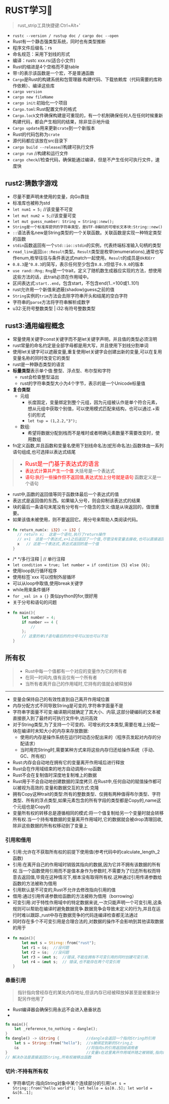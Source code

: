 # RUST学习🎉️

> rust_strip工具快捷键:Ctrl+Alt+'

- `rustc --version / rustup doc / cargo doc --open`
- Rust有一个静态强类型系统，同时也有类型推断
- 程序文件后缀名：rs
- 命名规范：采用下划线的形式
- 编译：rustc xxx.rs(适合小文件)
- Rust的缩进是4个空格而不是table
- 带`!`的表示该函数是一个宏，不是普通函数
- `Cargo`是Rust的构建系统和包管理器:构建代码、下载依赖库（代码需要的库称作依赖）、编译这些库
- `cargo version`
- `cargo new fileName`
- `cargo init`:初始化一个项目
- `Cargo.toml`:Rust配置文件的格式
- `Cargo.lock`文件确保构建是可重现的，有一个机制确保任何人在任何时候重新构建代码，都会产生相同的结果，除非显示地升级
- `Cargo update`用来更新`crate`到一个新版本
- Rust的代码包称为`crate`
- 源代码都应该放在src目录下
- `cargo build --release`//构建可执行文件
- `cargo run`  //构建和运行文件
- `cargo check`//检查代码，确保能通过编译，但是不产生任何可执行文件，速度快

## rust2:猜数字游戏
- 尽量不要声明未使用的变量，向Go靠拢
- 标准库也被称为std
- `let num1 = 5;` //该变量不可变
- `let mut num2 = 5;`//该变量可变
- `let mut guess_number: String = String::new();`
- `String是一个标准库提供的字符串类型，是UTF-8编码的可增长文本块:String::new()`
- `::`语法表名new是String类型的一个关联函数。关联函数是实现一种特定类型的函数
- `stdin`函数返回有一个`std::io::stdin`的实例，代表终端标准输入句柄的类型
- `read_line`返回`io::Result`类型。`Result`类型是枚举(enumerations),通常也写作enum,枚举往往与条件表达式match一起使用。`Result`的成员是`Ok和Err`
- `0.8.3`是`^0.8.3`的简写，表示任何至少包含`0.8.3`但低于`0.9.0`的版本
- `use rand::Rng;` `Rng`是一个trait，定义了随机数生成器应实现的方法，想使用这些方法的话，此trait必须在作用域中。
- 区间表达式:`start..end`，包含start，不包含end(1..=100或1..101)
- rust允许用一个新值来遮蔽(shadow)guess之前的值
- `String`实例的`trim`方法会去除字符串开头和结尾的空白字符
- 字符串的`parse`方法将字符串解析成数字
- u32:无符号整数类型 | i32:有符号整数类型

## rust3:通用编程概念
- 常量使用关键字const关键字而不是let关键字声明，并且值的类型必须注明
- rust常量的命名约定是全部字母都是用大写，并且使用下划线分割单词
- 使用let关键字可以遮蔽变量,重复使用let关键字会创建出新的变量,可以在复用变量名称的同时改变它的类型
- rust是一种静态类型的语言
- **标量类型**表示单个值:整型、浮点型、布尔型和字符
  - rust会检查整型溢出
  - rust的字符串类型大小为4个字节，表示的是一个Unicode标量值
- **复合类型**
  - 元组
    - 长度固定，变量绑定到整个元组，因为元组被认作是单个符合元素，想从元组中获取个别值，可以使用模式匹配来结构，也可以通过.+索引的形式
    - `let tup = (1,2.2,"3");`
  - 数组:
    - 希望将数据分配到栈而不是堆时或者明确元素数量不需要改变时，使用数组
- fn定义函数,并且函数和变量名使用下划线命名法(蛇形命名法);函数体由一系列语句组成,也可选择以表达式结尾
> - <span style="color:red;font-size:18px">Rust是一门基于表达式的语言</span>
> - <span style="color:red">表达式计算并产生一个值</span> 大括号是一个表达式
> - <span style="color:red">语句:执行一些操作但不返回值,表达式加上分号就是语句</span> 函数定义是一个语句
- rust中,函数的返回值等同于函数体最后一个表达式的值
- 表达式是返回值的东西。如果输入分号，则会抑制该表达式的结果
- 块的最后一条语句末尾没有分号有一个隐含的含义:值是从块返回的，值很重要。
- 如果该值未被使用，则不要返回它。用分号来帮助人类阅读代码。
- ```rust
  fn return_num(x: i32) -> i32 {
    // return x;  这是一个语句,执行了return操作
    // x+1  这是一个表达式,x+1之后返回了一个值,尽管没有变量去接收,也可以直接返回
    x   // 这是一个表达式,表达式返回的是一个值
  }
  ```
-  /* */多行注释  |   // 单行注释
- `let condition = true; let number = if condition {5} else {6};`
- 使用loop执行循环程序
- 使用标签`xxx 可以控制外层循环
- 可以从loop中取值,使用break关键字
- while用来条件循环
- `for _val in a {}` 类似python的for,很好用
- 关于分号和语句的问题
- ```rust
  fn main(){
      let number = 4;
      if number == 4 {
          //  
      };
      // 这里的单if语句最后的的分号可以加也可以不加
  }
  ```
## 所有权
> - Rust中每一个值都有一个对应的变量作为它的所有者
> - 在同一时间内,值有且仅有一个所有者
> - 当所有者离开自己的作用域时,它持有的值就会被释放掉
---------------------------------------------
- 变量会保持自己的有效性直到自己离开作用域位置
- 内存分配方式不同导致String是可变的,字符串字面量不是
- 字符串字面量不可变:编译期间就确定了其大小、内容,这部分硬编码的文本被直接嵌入到了最终的可执行文件中,访问高效
- 对于String类型,为了支持一个可变的、可增长的文本类型,需要在堆上分配一块在编译时未知大小的内存来存放数据:
  - 使用的内存是操作系统在运行时动态分配出来的（程序员发起对内存的分配请求）
  - 当时用完String时,需要某种方式来将这些内存归还给操作系统（手动、GC、所有权）
- Rust:内存会自动地在拥有它的变量离开作用域后进行释放
- Rust会在作用域结束的地方自动调用`drop`函数
- Rust不会在复制值时深度地复制堆上的数据
- Rust用于不会自动地创建数据的深度拷贝.在Rust中,任何自动的赋值操作都可以被视为高效的.变量和数据交互的方式:克隆
- 拥有Copy这种trait的类型:所有的整数类型、仅拥有两种值得布尔类型、字符类型、所有的浮点类型,如果元素包含的所有字段的类型都是Copy的,name这个元组也是Copy的
- 变量所有权的转移总是遵循相同的模式:将一个值复制给另一个变量时就会转移所有权.当一个持有堆数据的变量离开作用域时,它的数据就会被drop清理回收,除非这些数据的所有权移动到了变量上
### 引用和借用
- 引用:允许在不获取所有权的前提下使用值(参考代码中的calculate_length_2函数)
- 引用:在离开自己的作用域时销毁其指向的数据,因为它并不拥有该数据的所有权.当一个函数使用引用而不是值本身作为参数时,不需要为了归还所有权而特意去返回值,毕竟在这种情况下,根本没有取得所有权.这种通过引用传递参数给函数的方法被称为借用
- 引用默认是不可变的,Rust不允许去修改指向引用的值
- 借用:通过引用传递参数给函数的方法被称为借用（borrowing）
- 可变引用:对于特性作用域中的特定数据来说,一次只能声明一个可变引用,这条规则可以帮助在编译时避免数据竞争.数据竞争会导致未定义的行为,并且在运行时难以跟踪.,rust中存在数据竞争的代码连编译检查都无法通过
- 同时存在多个不可变引用是合理合法的,对数据的操作不会影响到其他读取数据的用于
- ```rust
  fn main(){
      let mut s = Stirng::from("rust");
      let r1 = &s;  //没问题
      let r2 = &s;  //没问题
      let r3 = &mut s;  //错误,不能在拥有不可变引用的同时创建可变引用.
      let r4 = &mut s;  // 错误,也不能存在两个可变引用
  }
  ```
### 悬垂引用
> 指针指向曾经存在的某处内存地址,但该内存已经被释放掉甚至是被重新分配另作他用了
- Rust编译器会确保引用永远不会进入悬垂状态
- 
```rust
fn main(){
    let _reference_to_nothing = dangle();
}
fn dangle() -> &String {            //dangle会返回一个指向String的引用
    let s = String::from("hello");  //s被绑定到新的String上
    &s                              //将指向s的引用返回给调用者
}                                   //变量s在这里离开作用域并随之被销毁,指向的内存自然也不会有效
// 解决办法是直接返回String,所有权被移出函数
```
### 切片:不持有所有权
- 字符串切片:指向String对象中某个连续部分的引用`let s = String::from("hello world"); let hello = &s[0..5]; let world = &s[6..1];`
- 

